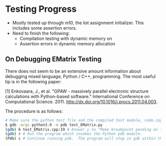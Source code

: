 # Testing Progress

- Mostly tested up through m10, the list assignment initializer. This includes some assertion errors.
- Need to finish the following:
    - Compilation testing with dynamic memory on
    - Assertion errors in dynamic memory allocation

## On Debugging EMatrix Testing

There does not seem to be an extensive amount information about debugging
mixed language, Python / C++, programming.  The most useful tip is in the 
following paper:

[1]  Enkovaara, J., et al. "GPAW - massively parallel electronic structure calculations with Python-based software." International Conference on Computational Science. 2011. http://dx.doi.org/10.1016/j.procs.2011.04.003.

The procedure is as follows:

```bash
# Make sure the python test file and the compiled test module, code.cpython-39-x86_64-linux-gnu.so, are in the same directory.
$ gdb -args python3.9 -m pdb test_EMatrix.py
(gdb) b test_EMatrix.cpp:19 # Answer y to "Make breakpoint pending on future shared library load? (y or [n])"
(gdb) r # Run the program which invokes the Python pdb module.
(Pdb) c # Continue running pdb.  The program will stop in gdb within the C++!!
```